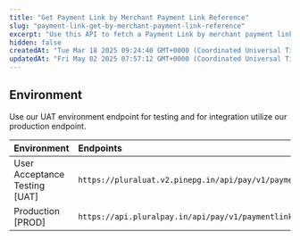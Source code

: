 ```yaml
---
title: "Get Payment Link by Merchant Payment Link Reference"
slug: "payment-link-get-by-merchant-payment-link-reference"
excerpt: "Use this API to fetch a Payment Link by merchant payment link reference."
hidden: false
createdAt: "Tue Mar 18 2025 09:24:40 GMT+0000 (Coordinated Universal Time)"
updatedAt: "Fri May 02 2025 07:57:12 GMT+0000 (Coordinated Universal Time)"
---
```

## Environment

Use our UAT environment endpoint for testing and for integration utilize our production endpoint.

| Environment                   | Endpoints                                                                                           |
| :---------------------------- | :-------------------------------------------------------------------------------------------------- |
| User Acceptance Testing [UAT] | `https://pluraluat.v2.pinepg.in/api/pay/v1/paymentlink/reference/{merchant_payment_link_reference}` |
| Production [PROD]             | `https://api.pluralpay.in/api/pay/v1/paymentlink/reference/{merchant_payment_link_reference}`       |
